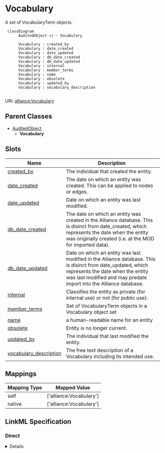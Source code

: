 # Vocabulary

A set of VocabularyTerm objects.


```mermaid
 classDiagram
      AuditedObject <|-- Vocabulary
      
      Vocabulary : created_by
      Vocabulary : date_created
      Vocabulary : date_updated
      Vocabulary : db_date_created
      Vocabulary : db_date_updated
      Vocabulary : internal
      Vocabulary : member_terms
      Vocabulary : name
      Vocabulary : obsolete
      Vocabulary : updated_by
      Vocabulary : vocabulary_description
      

```



URI: [alliance:Vocabulary](http://alliancegenome.org/Vocabulary)


## Parent Classes

* [AuditedObject](AuditedObject.md)
    * **Vocabulary**




<!-- no inheritance hierarchy -->


## Slots

| Name | Description  |
| ---  | ---  |
| [created_by](created_by.md) | The individual that created the entity. |
| [date_created](date_created.md) | The date on which an entity was created. This can be applied to nodes or edges. |
| [date_updated](date_updated.md) | Date on which an entity was last modified. |
| [db_date_created](db_date_created.md) | The date on which an entity was created in the Alliance database.  This is disinct from date_created, which represents the date when the entity was originally created (i.e. at the MOD for imported data). |
| [db_date_updated](db_date_updated.md) | Date on which an entity was last modified in the Alliance database.  This is disinct from date_updated, which represents the date when the entity was last modified and may predate import into the Alliance database. |
| [internal](internal.md) | Classifies the entity as private (for internal use) or not (for public use). |
| [member_terms](member_terms.md) | Set of VocabularyTerm objects in a Vocabulary object set |
| [name](name.md) | a human-readable name for an entity |
| [obsolete](obsolete.md) | Entity is no longer current. |
| [updated_by](updated_by.md) | The individual that last modified the entity. |
| [vocabulary_description](vocabulary_description.md) | The free text description of a Vocabulary including its intended use. |


## Mappings

| Mapping Type | Mapped Value |
| ---  | ---  |
| self | ['alliance:Vocabulary'] |
| native | ['alliance:Vocabulary'] |




## LinkML Specification

<!-- TODO: investigate https://stackoverflow.com/questions/37606292/how-to-create-tabbed-code-blocks-in-mkdocs-or-sphinx -->

### Direct

<details>
```yaml
name: Vocabulary
description: A set of VocabularyTerm objects.
from_schema: https://github.com/alliance-genome/agr_curation_schema/controlledVocabulary.yaml
is_a: AuditedObject
slots:
- name
- vocabulary_description
- member_terms
slot_usage:
  name:
    name: name
    identifier: true
    domain_of:
    - OntologyTerm
    - ResourceDescriptor
    - ResourceDescriptorPage
    - AffectedGenomicModel
    - AffectedGenomicModelDTO
    - VocabularyTerm
    - Vocabulary
    - VocabularyTermSet
    - Antibody
    - CurationReportGroup
    - CurationReport
    - BulkLoadGroup
    - BulkLoad
    required: true

```
</details>

### Induced

<details>
```yaml
name: Vocabulary
description: A set of VocabularyTerm objects.
from_schema: https://github.com/alliance-genome/agr_curation_schema/controlledVocabulary.yaml
is_a: AuditedObject
slot_usage:
  name:
    name: name
    identifier: true
    domain_of:
    - OntologyTerm
    - ResourceDescriptor
    - ResourceDescriptorPage
    - AffectedGenomicModel
    - AffectedGenomicModelDTO
    - VocabularyTerm
    - Vocabulary
    - VocabularyTermSet
    - Antibody
    - CurationReportGroup
    - CurationReport
    - BulkLoadGroup
    - BulkLoad
    required: true
attributes:
  name:
    name: name
    description: a human-readable name for an entity
    from_schema: https://github.com/alliance-genome/agr_curation_schema/affectedGenomicModel
    multivalued: false
    identifier: true
    alias: name
    owner: Vocabulary
    domain_of:
    - OntologyTerm
    - ResourceDescriptor
    - ResourceDescriptorPage
    - AffectedGenomicModel
    - AffectedGenomicModelDTO
    - VocabularyTerm
    - Vocabulary
    - VocabularyTermSet
    - Antibody
    - CurationReportGroup
    - CurationReport
    - BulkLoadGroup
    - BulkLoad
    range: string
    required: true
  vocabulary_description:
    name: vocabulary_description
    description: The free text description of a Vocabulary including its intended
      use.
    from_schema: https://github.com/alliance-genome/agr_curation_schema/controlledVocabulary.yaml
    alias: vocabulary_description
    owner: Vocabulary
    domain_of:
    - Vocabulary
    range: string
  member_terms:
    name: member_terms
    description: Set of VocabularyTerm objects in a Vocabulary object set
    from_schema: https://github.com/alliance-genome/agr_curation_schema/controlledVocabulary.yaml
    multivalued: true
    alias: member_terms
    owner: Vocabulary
    domain_of:
    - Vocabulary
    - VocabularyTermSet
    range: VocabularyTerm
  created_by:
    name: created_by
    description: The individual that created the entity.
    from_schema: https://github.com/alliance-genome/agr_curation_schema/core.yaml
    domain: AuditedObject
    multivalued: false
    alias: created_by
    owner: Vocabulary
    domain_of:
    - AuditedObject
    range: Person
  date_created:
    name: date_created
    description: The date on which an entity was created. This can be applied to nodes
      or edges.
    from_schema: https://github.com/alliance-genome/agr_curation_schema/core.yaml
    aliases:
    - creation_date
    exact_mappings:
    - dct:createdOn
    - WIKIDATA_PROPERTY:P577
    alias: date_created
    owner: Vocabulary
    domain_of:
    - AuditedObject
    - AuditedObjectDTO
    range: datetime
  updated_by:
    name: updated_by
    description: The individual that last modified the entity.
    from_schema: https://github.com/alliance-genome/agr_curation_schema/core.yaml
    domain: AuditedObject
    multivalued: false
    alias: updated_by
    owner: Vocabulary
    domain_of:
    - AuditedObject
    range: Person
  date_updated:
    name: date_updated
    description: Date on which an entity was last modified.
    from_schema: https://github.com/alliance-genome/agr_curation_schema/core.yaml
    aliases:
    - date_last_modified
    alias: date_updated
    owner: Vocabulary
    domain_of:
    - AuditedObject
    - AuditedObjectDTO
    range: datetime
  db_date_created:
    name: db_date_created
    description: The date on which an entity was created in the Alliance database.  This
      is disinct from date_created, which represents the date when the entity was
      originally created (i.e. at the MOD for imported data).
    from_schema: https://github.com/alliance-genome/agr_curation_schema/core.yaml
    alias: db_date_created
    owner: Vocabulary
    domain_of:
    - AuditedObject
    - AuditedObjectDTO
    range: datetime
  db_date_updated:
    name: db_date_updated
    description: Date on which an entity was last modified in the Alliance database.  This
      is disinct from date_updated, which represents the date when the entity was
      last modified and may predate import into the Alliance database.
    from_schema: https://github.com/alliance-genome/agr_curation_schema/core.yaml
    alias: db_date_updated
    owner: Vocabulary
    domain_of:
    - AuditedObject
    - AuditedObjectDTO
    range: datetime
  internal:
    name: internal
    description: Classifies the entity as private (for internal use) or not (for public
      use).
    notes:
    - Default value is true.
    from_schema: https://github.com/alliance-genome/agr_curation_schema/core.yaml
    alias: internal
    owner: Vocabulary
    domain_of:
    - AuditedObject
    - AuditedObjectDTO
    range: boolean
    required: true
  obsolete:
    name: obsolete
    description: Entity is no longer current.
    notes:
    - Obsolete entities are preserved in the database for posterity but should not
      be publicly displayed.
    from_schema: https://github.com/alliance-genome/agr_curation_schema/core.yaml
    alias: obsolete
    owner: Vocabulary
    domain_of:
    - AuditedObject
    - AuditedObjectDTO
    range: boolean

```
</details>